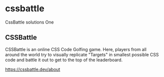 # cssbattle
CssBattle solutions
One
## CSSBattle
CSSBattle is an online CSS Code Golfing game. Here, players from all around the world try to visually replicate "Targets" in smallest possible CSS code and battle it out to get to the top of the leaderboard. 

https://cssbattle.dev/about
